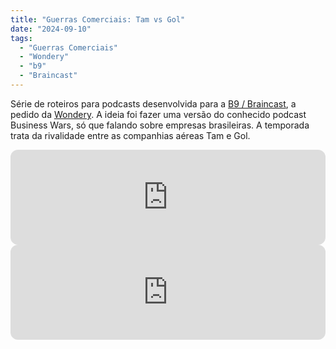 ```yaml
---
title: "Guerras Comerciais: Tam vs Gol"
date: "2024-09-10"
tags: 
  - "Guerras Comerciais"
  - "Wondery"
  - "b9"
  - "Braincast"
---
```


Série de roteiros para podcasts desenvolvida para a [B9 / Braincast](https://www.b9.com.br/shows/braincast/), a pedido da [Wondery](https://wondery.com/). A ideia foi fazer uma versão do conhecido podcast Business Wars, só que falando sobre empresas brasileiras. A temporada trata da rivalidade entre as companhias aéreas Tam e Gol.

<iframe style="border-radius:12px" src="https://open.spotify.com/embed/episode/6AYIBLlEGSrpcgWl29lAxx?utm_source=generator&theme=0" width="100%" height="152" frameBorder="0" allowfullscreen="" allow="autoplay; clipboard-write; encrypted-media; fullscreen; picture-in-picture" loading="lazy"></iframe>

<iframe style="border-radius:12px" src="https://open.spotify.com/embed/episode/5bT49UNod2tmDRX3CdqbAh?utm_source=generator&theme=0" width="100%" height="152" frameBorder="0" allowfullscreen="" allow="autoplay; clipboard-write; encrypted-media; fullscreen; picture-in-picture" loading="lazy"></iframe>